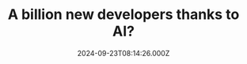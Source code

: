 ---
title: "A billion new developers thanks to AI?"
url: "https://christianheilmann.com/2024/09/12/a-billion-new-developers-thanks-to-ai/"
lang: "en"
date: "2024-09-23T08:14:26.000Z"
tags: "ai"
---